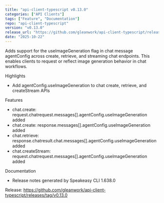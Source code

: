 ```yaml
---
title: "api-client-typescript v0.13.0"
categories: ["API Clients"]
tags: ["Feature", "Documentation"]
repo: "api-client-typescript"
version: "v0.13.0"
release_url: "https://github.com/gleanwork/api-client-typescript/releases/tag/v0.13.0"
date: "2025-10-22"
---
```

Adds support for the useImageGeneration flag in chat message agentConfig across create, retrieve, and streaming chat endpoints. This enables clients to request or reflect image generation behavior in chat workflows.

Highlights
- Add agentConfig.useImageGeneration to chat create, retrieve, and createStream APIs

Features
- chat.create: request.chatrequest.messages[].agentConfig.useImageGeneration added
- chat.create: response.messages[].agentConfig.useImageGeneration added
- chat.retrieve: response.chatresult.chat.messages[].agentConfig.useImageGeneration added
- chat.createStream: request.chatrequest.messages[].agentConfig.useImageGeneration added

Documentation
- Release notes generated by Speakeasy CLI 1.638.0

Release: https://github.com/gleanwork/api-client-typescript/releases/tag/v0.13.0
